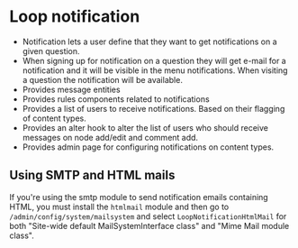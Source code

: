 # Loop notification

* Notification lets a user define that they want to get notifications
  on a given question.
* When signing up for notification on a question they will get e-mail
  for a notification and it will be visible in the menu notifications.
  When visiting a question the notification will be available.
* Provides message entities
* Provides rules components related to notifications
* Provides a list of users to receive notifications. Based on their
  flagging of content types.
* Provides an alter hook to alter the list of users who should receive
  messages on node add/edit and comment add.
* Provides admin page for configuring notifications on content types.

## Using SMTP and HTML mails

If you're using the smtp module to send notification emails containing HTML, you
must install the `htmlmail` module and then go to
`/admin/config/system/mailsystem` and select `LoopNotificationHtmlMail` for both
"Site-wide default MailSystemInterface class" and "Mime Mail module class".
